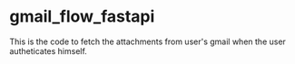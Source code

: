 # gmail_flow_fastapi
This is the code to fetch the attachments from user's gmail when the user autheticates himself.
